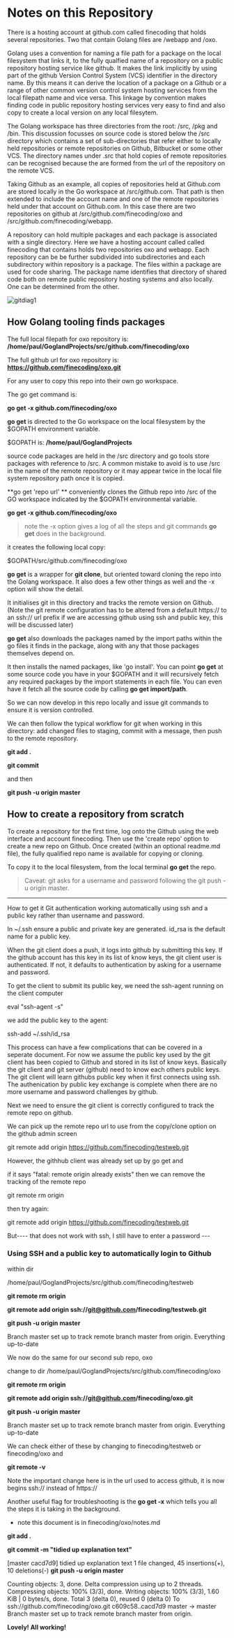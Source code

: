 # Notes on this Repository

There is a hosting account at  github.com called finecoding that holds several repositories.  Two that contain Golang files are /webapp and /oxo.

Golang uses a convention for naming a file path for a package on the local filesystem that links it, to the fully qualfied name of a repository on a public repository hosting service like github.   It makes the link implicitly by using part of the github Version Control System (VCS) identifier in the directory name.  By this means it can derive the location of a package on a Github or a range of other common version control system hosting services from the local filepath name and vice versa.  This linkage by convention makes finding code in public repository hosting services very easy to find and also copy to create a local version on any local filesytem.

The Golang workspace has three directories from the root: /src, /pkg and /bin.  This discussion focusses on source code is stored below the /src directory which contains a set of sub-directories that refer either to locally held repositories or remote repositories on Github, Bitbucket or some other VCS.  The directory names under .src that hold copies of remote repositories can be recognised because the are formed from the url of the repository on the remote VCS.

Taking Github as an example, all copies of repositories held at Github.com are stored locally in the Go workspace at /src/github.com.  That path is then extended to include the account name and one of the remote repositories held under that account on Github.com.  In this case there are two repositories on github at /src/github.com/finecoding/oxo and /src/github.com/finecoding/webapp.

A repository can hold multiple packages and each package is associated with a single directory.  Here we have a hosting account called called finecoding that contains holds two repositories oxo and webapp.  Each repository can be be further subdivided into subdirectories and each subdirectory within repository is a package.  The files within a package are used for code sharing.  The package name identifies that directory of shared code both on remote public repository hosting systems and also locally.  One can be determined from the other.

![gitdiag1](/home/paul/GoglandProjects/src/github.com/finecoding/oxo/gitdiag1.svg)

## How Golang tooling finds packages

The full local filepath for oxo repository is:
**/home/paul/GoglandProjects/src/github.com/finecoding/oxo**

The full github url for oxo repository is:
**https://github.com/finecoding/oxo.git**

For any user to copy this repo into their own go workspace.

The go get command is:

**go get -x github.com/finecoding/oxo**

**go get** is directed to the Go workspace on the local filesystem by the $GOPATH environment variable.

$GOPATH is:
**/home/paul/GoglandProjects**

source code packages are held in the /src directory and go tools store packages with reference to /src.  A common mistake to avoid is to use /src in the name of the remote repository or it may appear twice in the local file system repository path once it is copied.

**go get 'repo url' ** conveniently clones the Github repo into /src of the GO workspace indicated by the $GOPATH environmental variable.

**go get -x github.com/finecoding/oxo**

> note the -x option gives a log of all the steps and git commands **go get** does in the background.
>

it creates the following local copy:

$GOPATH/src/github.com/finecoding/oxo

**go get** is a wrapper for **git clone**, but oriented toward cloning the repo into the Golang workspace.  It also does a few other things as well and the -x option will show the detail.

It initialises git in this directory and tracks the remote version on Github. (Note the git remote configuration has to be altered from a default https:// to an ssh:// url prefix if we are accessing github using ssh and public key, this will be discussed later)

**go get** also downloads the packages named by the import paths within the go files it finds in the package, along with any that those packages themselves depend on. 

It then installs the named packages, like 'go install'.  You can point **go get** at some source code you have in your $GOPATH and it will recursively fetch any required packages by the import statements in each file. You can even have it fetch all the source code by calling **go get import/path**.

So we can now develop in this repo locally and issue git commands to ensure it is version controlled.

We can then follow the typical workflow for git when working in this directory: add changed files to staging, commit with a message, then push to the remote repository.


**git add .**

**git commit**

 and then

 **git push -u origin master**

##  How to create a repository from scratch


To create a repository for the first time, log onto the Github using the web interface and account finecoding.  Then use the 'create repo' option to create a new repo on Github.  Once created (within an optional readme.md file), the fully qualified repo name is available for copying or cloning.

To copy it to the local filesystem, from the local terminal  **go get** the repo.

> Caveat:  git asks for a username and password following the git push -u origin master.



---



How to get it Git authentication working automatically using ssh and a public key rather than username and password.

In ~/.ssh ensure a public and private key are generated.  id_rsa is the default name for a public key.

When the git client does a push, it logs into github by submitting this key.  If the github account has this key in its list of know keys, the git client user is authenticated.  If not, it defaults to authentication by asking for a username and password.

To get the client to submit its public key, we need the ssh-agent running on the client computer

eval "ssh-agent -s"

we add the public key to the agent:

ssh-add ~/.ssh/id_rsa

This process can have a few complications that can be covered in a seperate document.  For now we assume the public key used by the git client has been copied to Github and stored in its list of know keys.  Basically the git client and git server (github) need to know each others public keys. The git client will learn githubs public key when it first connects using ssh.   The authenication by public key exchange is complete when there are no more username and password challenges by github.   

Next we need to ensure the git client is correctly configured to track the remote repo on github.

We can pick up the remote repo url to use from the copy/clone option on the github admin screen

git remote add origin https://github.com/finecoding/testweb.git

However, the githhub client was already set up by go get and

if it says "fatal: remote origin already exists" then we can remove the tracking of the remote repo

git remote rm origin

then try again:

git remote add origin https://github.com/finecoding/testweb.git


But---- that does not work with ssh, I still have to enter a password ---

### Using SSH and a public key to automatically login to Github

within dir

/home/paul/GoglandProjects/src/github.com/finecoding/testweb

**git remote rm origin**

**git remote add origin ssh://git@github.com/finecoding/testweb.git**

**git push -u origin master**

Branch master set up to track remote branch master from origin.
Everything up-to-date

We now do the same for our second sub repo, oxo

change to dir
/home/paul/GoglandProjects/src/github.com/finecoding/oxo

**git remote rm origin**

**git remote add origin ssh://git@github.com/finecoding/oxo.git**

**git push -u origin master**

Branch master set up to track remote branch master from origin.
Everything up-to-date

We can check either of these by changing to finecoding/testweb or finecoding/oxo and

**git remote -v**

Note the important change here is in the url used to access github, it is now begins ssh:// instead of https://

Another useful flag for troubleshooting is the **go get -x** which tells you all the steps it is taking in the background.

* note this document is in finecoding/oxo/notes.md

**git add .**

**git commit -m "tidied up explanation text"**

[master cacd7d9] tidied up explanation text
 1 file changed, 45 insertions(+), 10 deletions(-)
**git push -u origin master**

Counting objects: 3, done.
Delta compression using up to 2 threads.
Compressing objects: 100% (3/3), done.
Writing objects: 100% (3/3), 1.60 KiB | 0 bytes/s, done.
Total 3 (delta 0), reused 0 (delta 0)
To ssh://github.com/finecoding/oxo.git
   c609c58..cacd7d9  master -> master
Branch master set up to track remote branch master from origin.

**Lovely!  All working!**

